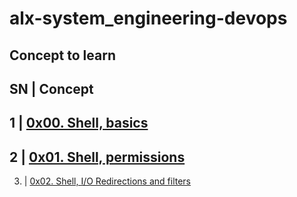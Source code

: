 # alx-system_engineering-devops

## Concept to learn
SN	| Concept
-----------------------
1	| [0x00. Shell, basics](https://intranet.alxswe.com/projects/205)
--------------------------------------------------------------------------
2	| [ 0x01. Shell, permissions](https://intranet.alxswe.com/projects/207)
-------------------------------------------------------------------------------------
3.	| [ 0x02. Shell, I/O Redirections and filters](https://intranet.alxswe.com/projects/208)
